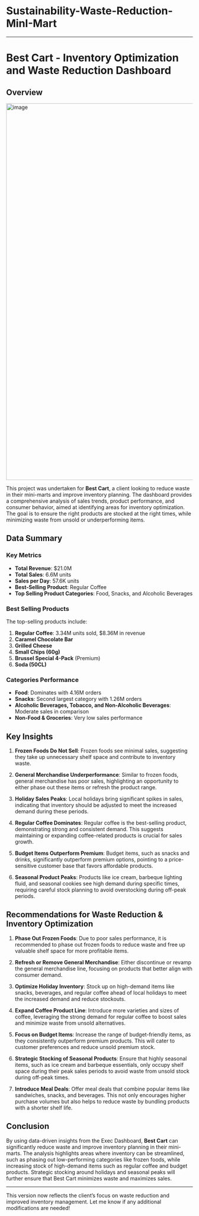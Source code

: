 # Sustainability-Waste-Reduction-MinI-Mart
---

# Best Cart - Inventory Optimization and Waste Reduction Dashboard

## Overview
<img width="1018" alt="image" src="https://github.com/user-attachments/assets/f8f37d45-b2e3-4783-bc89-e62fc6397e12">



This project was undertaken for **Best Cart**, a client looking to reduce waste in their mini-marts and improve inventory planning. The dashboard provides a comprehensive analysis of sales trends, product performance, and consumer behavior, aimed at identifying areas for inventory optimization. The goal is to ensure the right products are stocked at the right times, while minimizing waste from unsold or underperforming items.

## Data Summary

### Key Metrics
- **Total Revenue**: $21.0M
- **Total Sales**: 6.6M units
- **Sales per Day**: 57.6K units
- **Best-Selling Product**: Regular Coffee
- **Top Selling Product Categories**: Food, Snacks, and Alcoholic Beverages

### Best Selling Products
The top-selling products include:
1. **Regular Coffee**: 3.34M units sold, $8.36M in revenue
2. **Caramel Chocolate Bar**
3. **Grilled Cheese**
4. **Small Chips (60g)**
5. **Brussel Special 4-Pack** (Premium)
6. **Soda (50CL)**

### Categories Performance
- **Food**: Dominates with 4.16M orders
- **Snacks**: Second largest category with 1.26M orders
- **Alcoholic Beverages, Tobacco, and Non-Alcoholic Beverages**: Moderate sales in comparison
- **Non-Food & Groceries**: Very low sales performance

## Key Insights
1. **Frozen Foods Do Not Sell**: Frozen foods see minimal sales, suggesting they take up unnecessary shelf space and contribute to inventory waste.
   
2. **General Merchandise Underperformance**: Similar to frozen foods, general merchandise has poor sales, highlighting an opportunity to either phase out these items or refresh the product range.

3. **Holiday Sales Peaks**: Local holidays bring significant spikes in sales, indicating that inventory should be adjusted to meet the increased demand during these periods.

4. **Regular Coffee Dominates**: Regular coffee is the best-selling product, demonstrating strong and consistent demand. This suggests maintaining or expanding coffee-related products is crucial for sales growth.

5. **Budget Items Outperform Premium**: Budget items, such as snacks and drinks, significantly outperform premium options, pointing to a price-sensitive customer base that favors affordable products.

6. **Seasonal Product Peaks**: Products like ice cream, barbeque lighting fluid, and seasonal cookies see high demand during specific times, requiring careful stock planning to avoid overstocking during off-peak periods.

## Recommendations for Waste Reduction & Inventory Optimization

1. **Phase Out Frozen Foods**: Due to poor sales performance, it is recommended to phase out frozen foods to reduce waste and free up valuable shelf space for more profitable items.

2. **Refresh or Remove General Merchandise**: Either discontinue or revamp the general merchandise line, focusing on products that better align with consumer demand.

3. **Optimize Holiday Inventory**: Stock up on high-demand items like snacks, beverages, and regular coffee ahead of local holidays to meet the increased demand and reduce stockouts.

4. **Expand Coffee Product Line**: Introduce more varieties and sizes of coffee, leveraging the strong demand for regular coffee to boost sales and minimize waste from unsold alternatives.

5. **Focus on Budget Items**: Increase the range of budget-friendly items, as they consistently outperform premium products. This will cater to customer preferences and reduce unsold premium stock.

6. **Strategic Stocking of Seasonal Products**: Ensure that highly seasonal items, such as ice cream and barbeque essentials, only occupy shelf space during their peak sales periods to avoid waste from unsold stock during off-peak times.

7. **Introduce Meal Deals**: Offer meal deals that combine popular items like sandwiches, snacks, and beverages. This not only encourages higher purchase volumes but also helps to reduce waste by bundling products with a shorter shelf life.

## Conclusion

By using data-driven insights from the Exec Dashboard, **Best Cart** can significantly reduce waste and improve inventory planning in their mini-marts. The analysis highlights areas where inventory can be streamlined, such as phasing out low-performing categories like frozen foods, while increasing stock of high-demand items such as regular coffee and budget products. Strategic stocking around holidays and seasonal peaks will further ensure that Best Cart minimizes waste and maximizes sales.

---

This version now reflects the client’s focus on waste reduction and improved inventory management. Let me know if any additional modifications are needed!
